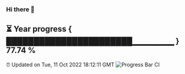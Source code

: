 ### Hi there 👋
⏳ Year progress { ███████████████████████▁▁▁▁▁▁▁ } 77.74 %
---
⏰ Updated on Tue, 11 Oct 2022 18:12:11 GMT
![Progress Bar CI](https://github.com/Moyi321/Moyi321/workflows/Progress%20Bar%20CI/badge.svg)
